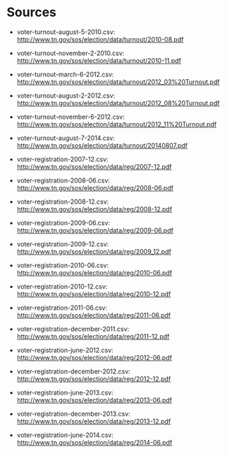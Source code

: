 # Sources

* voter-turnout-august-5-2010.csv: http://www.tn.gov/sos/election/data/turnout/2010-08.pdf
* voter-turnout-november-2-2010.csv: http://www.tn.gov/sos/election/data/turnout/2010-11.pdf
* voter-turnout-march-6-2012.csv: http://www.tn.gov/sos/election/data/turnout/2012_03%20Turnout.pdf
* voter-turnout-august-2-2012.csv: http://www.tn.gov/sos/election/data/turnout/2012_08%20Turnout.pdf
* voter-turnout-november-6-2012.csv: http://www.tn.gov/sos/election/data/turnout/2012_11%20Turnout.pdf
* voter-turnout-august-7-2014.csv: http://www.tn.gov/sos/election/data/turnout/20140807.pdf

* voter-registration-2007-12.csv: http://www.tn.gov/sos/election/data/reg/2007-12.pdf
* voter-registration-2008-06.csv: http://www.tn.gov/sos/election/data/reg/2008-06.pdf
* voter-registration-2008-12.csv: http://www.tn.gov/sos/election/data/reg/2008-12.pdf
* voter-registration-2009-06.csv: http://www.tn.gov/sos/election/data/reg/2009-06.pdf
* voter-registration-2009-12.csv: http://www.tn.gov/sos/election/data/reg/2009_12.pdf
* voter-registration-2010-06.csv: http://www.tn.gov/sos/election/data/reg/2010-06.pdf
* voter-registration-2010-12.csv: http://www.tn.gov/sos/election/data/reg/2010-12.pdf
* voter-registration-2011-06.csv: http://www.tn.gov/sos/election/data/reg/2011-06.pdf
* voter-registration-december-2011.csv: http://www.tn.gov/sos/election/data/reg/2011-12.pdf
* voter-registration-june-2012.csv: http://www.tn.gov/sos/election/data/reg/2012-06.pdf
* voter-registration-december-2012.csv: http://www.tn.gov/sos/election/data/reg/2012-12.pdf
* voter-registration-june-2013.csv: http://www.tn.gov/sos/election/data/reg/2013-06.pdf
* voter-registration-december-2013.csv: http://www.tn.gov/sos/election/data/reg/2013-12.pdf
* voter-registration-june-2014.csv: http://www.tn.gov/sos/election/data/reg/2014-06.pdf
